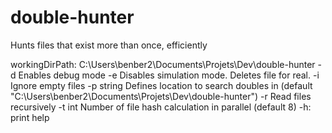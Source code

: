 # double-hunter
Hunts files that exist more than once, efficiently

workingDirPath: C:\Users\benber2\Documents\Projets\Dev\double-hunter
  -d    Enables debug mode
  -e    Disables simulation mode. Deletes file for real.
  -i    Ignore empty files
  -p string
        Defines location to search doubles in (default "C:\\Users\\benber2\\Documents\\Projets\\Dev\\double-hunter")
  -r    Read files recursively
  -t int
        Number of file hash calculation in parallel (default 8)
  -h: print help
